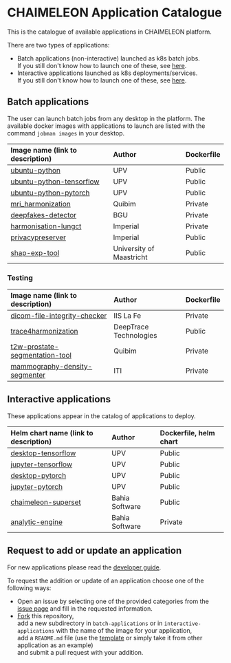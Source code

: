 # CHAIMELEON Application Catalogue

This is the catalogue of available applications in CHAIMELEON platform.

There are two types of applications:
 - Batch applications (non-interactive) launched as k8s batch jobs.  
   If you still don't know how to launch one of these, see [here](https://github.com/chaimeleon-eu/workstation-images/blob/main/usage-guide.md#jobman-client-tool).
 - Interactive applications launched as k8s deployments/services.  
   If you still don't know how to launch one of these, see [here](https://github.com/chaimeleon-eu/workstation-images/blob/main/usage-guide.md#workstation-usage-guide).


## Batch applications
The user can launch batch jobs from any desktop in the platform.
The available docker images with applications to launch are listed with the command `jobman images` in your desktop.

| Image name (link to description)                                                               | Author                         | Dockerfile  |
|:-----------------------------------------------------------------------------------------------|:-------------------------------|:------------|
| [ubuntu-python](batch-applications/ubuntu-python/README.md)                                    | UPV                            | Public      |
| [ubuntu-python-tensorflow](batch-applications/ubuntu-python-tensorflow/README.md)              | UPV                            | Public      |
| [ubuntu-python-pytorch](batch-applications/ubuntu-python-pytorch/README.md)                    | UPV                            | Public      |
| [mri_harmonization](batch-applications/mri_harmonization/README.md)                            | Quibim                         | Private     |
| [deepfakes-detector](batch-applications/deepfakes-detector/README.md)                          | BGU                            | Private     |
| [harmonisation-lungct](batch-applications/harmonisation-lungct/README.md)                      | Imperial                       | Private     |
| [privacypreserver](batch-applications/privacypreserver/README.md)                              | Imperial                       | Public      |
| [shap-exp-tool](batch-applications/shap-exp-tool/README.md)                                    | University of Maastricht       | Public      |

### Testing
| Image name (link to description)                                                               | Author                         | Dockerfile  |
|:-----------------------------------------------------------------------------------------------|:-------------------------------|:------------|
| [dicom-file-integrity-checker](batch-applications/dicom-file-integrity-checker/README.md)      | IIS La Fe                      | Private     |
| [trace4harmonization](batch-applications/trace4harmonization/README.md)                        | DeepTrace Technologies         | Public      |
| [t2w-prostate-segmentation-tool](batch-applications/t2w-prostate-segmentation-tool/README.md)  | Quibim                         | Private     |
| [mammography-density-segmenter](batch-applications/mammography-density-segmenter/README.md)    | ITI                            | Private     |



## Interactive applications
These applications appear in the catalog of applications to deploy.

| Helm chart name (link to description)                                           | Author               | Dockerfile, helm chart |
|:--------------------------------------------------------------------------------|:---------------------|:-----------------------|
| [desktop-tensorflow](interactive-applications/desktop-tensorflow/README.md)     | UPV                  | Public                 |
| [jupyter-tensorflow](interactive-applications/jupyter-tensorflow/README.md)     | UPV                  | Public                 |
| [desktop-pytorch](interactive-applications/desktop-pytorch/README.md)           | UPV                  | Public                 |
| [jupyter-pytorch](interactive-applications/jupyter-pytorch/README.md)           | UPV                  | Public                 |
| [chaimeleon-superset](interactive-applications/chaimeleon-superset/README.md)   | Bahia Software       | Public                 |
| [analytic-engine](interactive-applications/analytic-engine/README.md)           | Bahia Software       | Private                |


## Request to add or update an application
For new applications please read the 
[developer guide](https://github.com/chaimeleon-eu/workstation-images/tree/main?tab=readme-ov-file#how-to-integrate-your-application-in-chaimeleon-platform).

To request the addition or update of an application choose one of the following ways:
 - Open an issue by selecting one of the provided categories from the [issue page](https://github.com/chaimeleon-eu/application-catalogue/issues/new/choose) 
   and fill in the requested information.
 - [Fork](https://github.com/chaimeleon-eu/application-catalogue/fork) this repository,  
   add a new subdirectory in `batch-applications` or in `interactive-applications` with the name of the image for your application,  
   add a `README.md` file (use the [template](.github/ISSUE_TEMPLATE/01_add-new-application.md) or simply take it from other application as an example)  
   and submit a pull request with your addition. 

